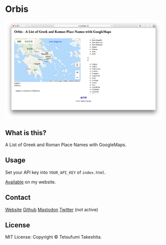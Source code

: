 # Orbis

![Screenshot](img/sc01.png)

## What is this?
A List of Greek and Roman Place Names with GoogleMaps.

## Usage
Set your API key into `YOUR_API_KEY` of `index.html`.

[Available](https://stromateis.info/orbis/index.html) on my website.

## Contact
[Website](https://www.stromateis.info) [Github](https://github.com/ncrt035) [Mastodon](https://gnosia.info/@ncrt035) [Twitter](https://twitter.com/ncrt035) (not active)

## License
MIT License: Copyright © Tetsufumi Takeshita.
